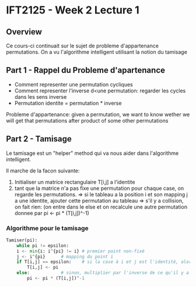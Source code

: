 # IFT2125 - Week 2 Lecture 1

## Overview 

Ce cours-ci continuait sur le sujet de probleme d'appartenance permutations.
On a vu l'algorithme intelligent utilisant la notion du tamisage

## Part 1 - Rappel du Probleme d'apartenance

- Comment representer une permutation cycliques
- Comment representer l'inverse d<une permutation: regarder les cycles dans les sens inverse
- Permutation identite = permutation * inverse

Probleme d'appartenance: given a permutation, we want to know wether we will 
get that permutations after product of some other permutations 

## Part 2 - Tamisage

Le tamisage est un "helper" method qui va nous aider dans l'algorithme intelligent.

Il marche de la facon suivante:
1. Initialiser un matrice rectangulaire T[i,j] a l'identite
2. tant que la matrice n'a pas fixe une permutation pour chaque case,
   on regarde les permutations. 
   => si le tableau a la position i et son mapping j a une identite, ajouter 
	cette permutation au tableau
   => s'il y a collision, on fait rien: (on entre dans le else et on recalcule
	une autre permutation donnee par pi <- pi * (T[i,j])^-1)

### Algorithme pour le tamisage

```python
Tamiser(pi):
    while pi != epsilon:
	i <- min{i: i^{pi} != i} # premier point non-fixé
	j <- i^{pi}		 # mapping du point i
	if T[i,j] == epsilon:	 # si la case à i et j est l'identité, alors on ajoute
	    T[i,j] <- pi
	else:			 # sinon, multiplier par l'inverse de ce qu'il y a dans la case
	    pi <- pi * (T[i,j])^-1
```
